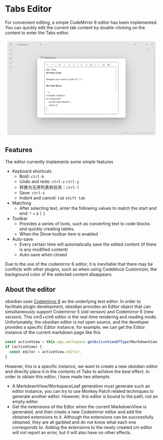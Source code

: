 # Tabs Editor

For convenient editing, a simple CodeMirror 6 editor has been implemented. You can quickly edit the current tab content by double-clicking on the content to enter the Tabs editor.

![editor](../assets/editing.png)

## Features

The editor currently implements some simple features

- Keyboard shortcuts
  - Bold: `ctrl-b`
  - Undo and redo: `ctrl-z` `ctrl-y`
  - 转换为无序列表和任务：`ctrl-l`
  - Save: `ctrl-s`
  - Indent and cancel: `tab` `shift tab`
- Matching
  - After selecting text, enter the following values to match the start and end: `*` `=` `$` `[` `{`
- Toolbar
  - Provides a series of tools, such as converting text to code blocks and quickly creating tables.
  - When the Show toolbar item is enabled
- Auto-save
  - Every certain time will automatically save the edited content (if there is any modified content)
  - Auto-save when closed

Due to the use of the codemirror 6 editor, it is inevitable that there may be conflicts with other plugins, such as when using Codeblock Customizer, the background color of the selected content disappears.

## About the editor

obsidian uses [Codemirror 6](https://help.obsidian.md/Obsidian/Credits#CodeMirror) as the underlying text editor. In order to facilitate plugin development, obsidian provides an Editor object that can simultaneously support Codemirror 5 (old version) and Codemirror 6 (new version). This cm5+cm6 editor is the real-time rendering and reading mode. Unfortunately, the obsidian editor is not open source, and the developer provides a specific Editor instance, for example, we can get the Editor instance of the current markdown page like this

```typescript
const activeView = this.app.workspace.getActiveViewOfType(MarkdownView);
if (activeView) {
  const editor = activeView.editor;
}
```

However, this is a specific instance, we want to create a new obsidian editor and directly place it in the contents of Tabs to achieve the best effect. In order to obtain this editor, I have made two attempts

- A MarkdownView/WorkspaceLeaf generation must generate such an editor instance, you can try to use Monkey Patch related techniques to generate another editor. However, this editor is bound to the path, not an empty editor.
- Get the extensions of the Edtor when the current MarkdownView is generated, and then create a new Codemirror editor and add the obtained extensions to it. Although the extensions can be successfully obtained, they are all garbled and do not know what each one corresponds to. Adding the extensions to the newly created cm editor will not report an error, but it will also have no other effects.
